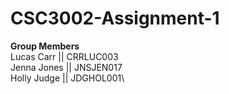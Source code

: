 # CSC3002-Assignment-1
**Group Members**\
Lucas Carr      || CRRLUC003\
Jenna Jones     || JNSJEN017\
Holly Judge     || JDGHOL001\
